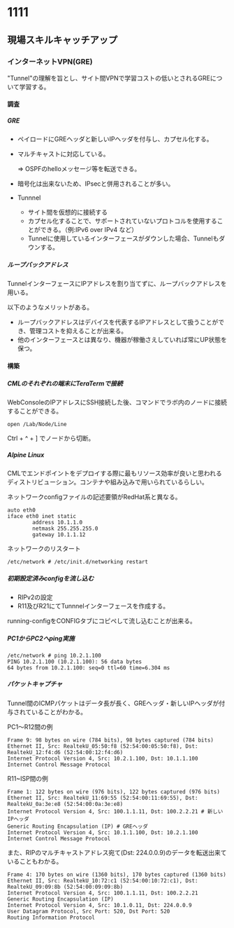 # 1111

## 現場スキルキャッチアップ

### インターネットVPN(GRE)
"Tunnel"の理解を旨とし、サイト間VPNで学習コストの低いとされるGREについて学習する。

#### 調査

##### GRE
- ペイロードにGREヘッダと新しいIPヘッダを付与し、カプセル化する。
- マルチキャストに対応している。

    ⇒ OSPFのhelloメッセージ等を転送できる。
- 暗号化は出来ないため、IPsecと併用されることが多い。
- Tunnnel
    - サイト間を仮想的に接続する
    - カプセル化することで、サポートされていないプロトコルを使用することができる。（例:IPv6 over IPv4 など）
    - Tunnelに使用しているインターフェースがダウンした場合、Tunnelもダウンする。

##### ループバックアドレス
TunnelインターフェースにIPアドレスを割り当てずに、ループバックアドレスを用いる。

以下のようなメリットがある。
- ループバックアドレスはデバイスを代表するIPアドレスとして扱うことができ、管理コストを抑えることが出来る。
- 他のインターフェースとは異なり、機器が稼働さえしていれば常にUP状態を保つ。

#### 構築

##### CMLのそれぞれの端末にTeraTermで接続
WebConsoleのIPアドレスにSSH接続した後、コマンドでラボ内のノードに接続することができる。
~~~
open /Lab/Node/Line
~~~
Ctrl + ^ + ] でノードから切断。

##### Alpine Linux
CMLでエンドポイントをデプロイする際に最もリソース効率が良いと思われるディストリビューション。コンテナや組み込みで用いられているらしい。

ネットワークconfigファイルの記述要領がRedHat系と異なる。

~~~./etc/network/interfaces
auto eth0
iface eth0 inet static
        address 10.1.1.0
        netmask 255.255.255.0
        gateway 10.1.1.12
~~~
ネットワークのリスタート
~~~.ash
/etc/network # /etc/init.d/networking restart
~~~

##### 初期設定済みconfigを流し込む

 - RIPv2の設定
 - R11及びR21にてTunnnelインターフェースを作成する。

running-configをCONFIGタブにコピペして流し込むことが出来る。

##### PC1からPC2へping実施

~~~.ash
/etc/network # ping 10.2.1.100
PING 10.2.1.100 (10.2.1.100): 56 data bytes
64 bytes from 10.2.1.100: seq=0 ttl=60 time=6.304 ms
~~~

##### パケットキャプチャ
Tunnel間のICMPパケットはデータ長が長く、GREヘッダ・新しいIPヘッダが付与されていることがわかる。

PC1～R12間の例
~~~
Frame 9: 98 bytes on wire (784 bits), 98 bytes captured (784 bits)
Ethernet II, Src: RealtekU_05:50:f8 (52:54:00:05:50:f8), Dst: RealtekU_12:f4:d6 (52:54:00:12:f4:d6)
Internet Protocol Version 4, Src: 10.2.1.100, Dst: 10.1.1.100
Internet Control Message Protocol
~~~

R11~ISP間の例
~~~
Frame 1: 122 bytes on wire (976 bits), 122 bytes captured (976 bits)
Ethernet II, Src: RealtekU_11:69:55 (52:54:00:11:69:55), Dst: RealtekU_0a:3e:e8 (52:54:00:0a:3e:e8)
Internet Protocol Version 4, Src: 100.1.1.11, Dst: 100.2.2.21 # 新しいIPヘッダ
Generic Routing Encapsulation (IP) # GREヘッダ
Internet Protocol Version 4, Src: 10.1.1.100, Dst: 10.2.1.100
Internet Control Message Protocol
~~~

また、RIPのマルチキャストアドレス宛て(Dst: 224.0.0.9)のデータを転送出来ていることもわかる。
~~~
Frame 4: 170 bytes on wire (1360 bits), 170 bytes captured (1360 bits)
Ethernet II, Src: RealtekU_10:72:c1 (52:54:00:10:72:c1), Dst: RealtekU_09:09:8b (52:54:00:09:09:8b)
Internet Protocol Version 4, Src: 100.1.1.11, Dst: 100.2.2.21
Generic Routing Encapsulation (IP)
Internet Protocol Version 4, Src: 10.1.0.11, Dst: 224.0.0.9
User Datagram Protocol, Src Port: 520, Dst Port: 520
Routing Information Protocol
~~~